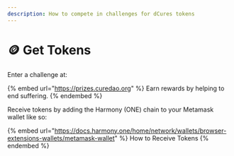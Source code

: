 ```yaml
---
description: How to compete in challenges for dCures tokens
---
```


# 🪙 Get Tokens

Enter a challenge at:

{% embed url="https://prizes.curedao.org" %}
Earn rewards by helping to end suffering.
{% endembed %}

Receive tokens by adding the Harmony (ONE) chain to your Metamask wallet like so:

{% embed url="https://docs.harmony.one/home/network/wallets/browser-extensions-wallets/metamask-wallet" %}
How to Receive Tokens
{% endembed %}
